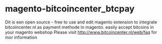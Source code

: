 magento-bitcoincenter_btcpay
============================

Dit is een open source - free to use and edit magento extension to integrate bitcoincenter.nl as payment methode in magento. easily accept bitcoins in your magento webshop
Please visit http://www.bitcoincenter.nl/web/faq for mor information

